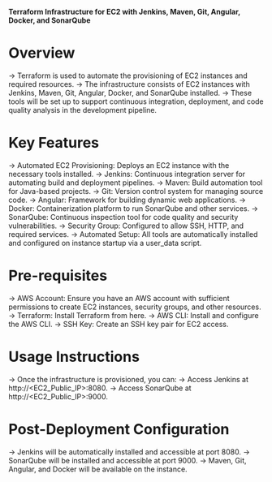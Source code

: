 **Terraform Infrastructure for EC2 with Jenkins, Maven, Git, Angular, Docker, and SonarQube**

# Overview
-> Terraform is used to automate the provisioning of EC2 instances and required resources.
-> The infrastructure consists of EC2 instances with Jenkins, Maven, Git, Angular, Docker, and SonarQube installed.
-> These tools will be set up to support continuous integration, deployment, and code quality analysis in the development pipeline.

# Key Features
-> Automated EC2 Provisioning: Deploys an EC2 instance with the necessary tools installed.
-> Jenkins: Continuous integration server for automating build and deployment pipelines.
-> Maven: Build automation tool for Java-based projects.
-> Git: Version control system for managing source code.
-> Angular: Framework for building dynamic web applications.
-> Docker: Containerization platform to run SonarQube and other services.
-> SonarQube: Continuous inspection tool for code quality and security vulnerabilities.
-> Security Group: Configured to allow SSH, HTTP, and required services.
-> Automated Setup: All tools are automatically installed and configured on instance startup via a user_data script.

# Pre-requisites
-> AWS Account: Ensure you have an AWS account with sufficient permissions to create EC2 instances, security groups, and other resources.
-> Terraform: Install Terraform from here.
-> AWS CLI: Install and configure the AWS CLI.
-> SSH Key: Create an SSH key pair for EC2 access.

# Usage Instructions
-> Once the infrastructure is provisioned, you can:
-> Access Jenkins at http://<EC2_Public_IP>:8080.
-> Access SonarQube at http://<EC2_Public_IP>:9000.

# Post-Deployment Configuration
-> Jenkins will be automatically installed and accessible at port 8080.
-> SonarQube will be installed and accessible at port 9000.
-> Maven, Git, Angular, and Docker will be available on the instance.